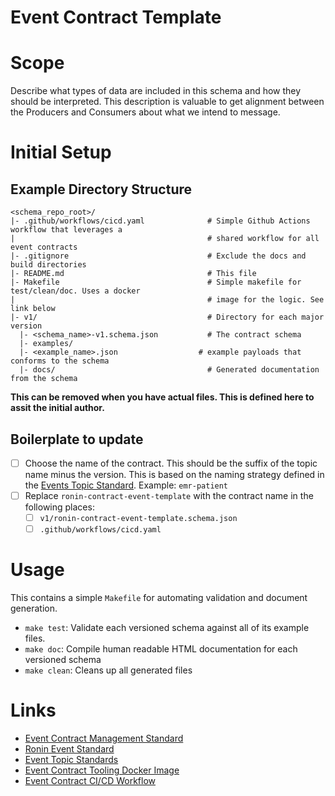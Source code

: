 # Event Contract Template

# Scope
Describe what types of data are included in this schema and how they should be interpreted. This description is valuable to get alignment between the Producers and Consumers about what we intend to message. 

# Initial Setup

## Example Directory Structure
```
<schema_repo_root>/
|- .github/workflows/cicd.yaml              # Simple Github Actions workflow that leverages a 
|                                           # shared workflow for all event contracts
|- .gitignore                               # Exclude the docs and build directories
|- README.md                                # This file
|- Makefile                                 # Simple makefile for test/clean/doc. Uses a docker 
|                                           # image for the logic. See link below
|- v1/                                      # Directory for each major version
  |- <schema_name>-v1.schema.json           # The contract schema
  |- examples/
  |- <example_name>.json                  # example payloads that conforms to the schema
  |- docs/                                  # Generated documentation from the schema 
```
**This can be removed when you have actual files. This is defined here to assit the initial author.**

## Boilerplate to update
- [ ] Choose the name of the contract. This should be the suffix of the topic name minus the version. This is based on the naming strategy defined in the [Events Topic Standard](https://projectronin.atlassian.net/wiki/spaces/ENG/pages/1765998701/Event+Topic+Standards). Example: `emr-patient`
- [ ] Replace `ronin-contract-event-template` with the contract name in the following places:
  - [ ] `v1/ronin-contract-event-template.schema.json`
  - [ ] `.github/workflows/cicd.yaml`

# Usage
This contains a simple `Makefile` for automating validation and document generation.  
- `make test`: Validate each versioned schema against all of its example files.
- `make doc`: Compile human readable HTML documentation for each versioned schema
- `make clean`: Cleans up all generated files

# Links
- [Event Contract Management Standard](https://projectronin.atlassian.net/wiki/spaces/ENG/pages/1797521454/Event+Contract+Management+Standard)
- [Ronin Event Standard](https://projectronin.atlassian.net/wiki/spaces/ENG/pages/1748041738/Ronin+Event+Standard)
- [Event Topic Standards](https://projectronin.atlassian.net/wiki/spaces/ENG/pages/1765998701/Event+Topic+Standards)
- [Event Contract Tooling Docker Image](https://github.com/projectronin/ronin-contract-event-tooling)
- [Event Contract CI/CD Workflow](https://github.com/projectronin/github/blob/event_contract_cicd/.github/workflows/event_contract_cicd.yaml)
